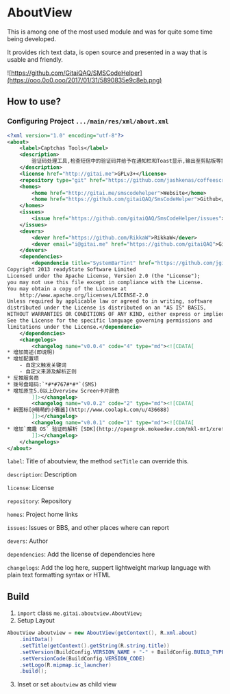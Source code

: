 # AboutView

This is among one of the most used module and was for quite some time being developed.

It provides rich text data, is open source and presented in a way that is usable and friendly.

![https://github.com/GitaiQAQ/SMSCodeHelper](https://ooo.0o0.ooo/2017/01/31/5890835e9c8eb.png)

## How to use?

### Configuring Project `.../main/res/xml/about.xml`
```xml
<?xml version="1.0" encoding="utf-8"?>
<about>
    <label>Captchas Tools</label>
    <description>
        验证码处理工具,检查短信中的验证码并给予在通知栏和Toast显示,输出至剪贴板等操作
    </description>
    <license href="http://gitai.me">GPLv3+</license>
    <repository type="git" href="https://github.com/jashkenas/coffeescript.git">coffeescript@jashkenas</repository>
    <homes>
        <home href="http://gitai.me/smscodehelper">Website</home>
        <home href="https://github.com/gitaiQAQ/SmsCodeHelper">Github</home>
    </homes>
    <issues>
        <issue href="https://github.com/gitaiQAQ/SmsCodeHelper/issues">Issues</issue>
    </issues>
    <devers>
        <dever href="https://github.com/RikkaW">RikkaW</dever>
        <dever email="i@gitai.me" href="https://github.com/gitaiQAQ">Gitai</dever>
    </devers>
    <dependencies>
        <dependencie title="SystemBarTint" href="https://github.com/jgilfelt/SystemBarTint" name="SystemBarTint@Github" ver="1.0" code="1" type="txt">
Copyright 2013 readyState Software Limited
Licensed under the Apache License, Version 2.0 (the "License");
you may not use this file except in compliance with the License.
You may obtain a copy of the License at
    http://www.apache.org/licenses/LICENSE-2.0
Unless required by applicable law or agreed to in writing, software
distributed under the License is distributed on an "AS IS" BASIS,
WITHOUT WARRANTIES OR CONDITIONS OF ANY KIND, either express or implied.
See the License for the specific language governing permissions and
limitations under the License.</dependencie>
    </dependencies>
    <changelogs>
        <changelog name="v0.0.4" code="4" type="md"><![CDATA[
* 增加简述(即说明)
* 增加配置项
    - 自定义触发关键词
    - 自定义来源及解析正则
* 反推服务商
* 拨号盘暗码:`*#*#767#*#*`(SMS)
* 增加原生5.0以上Overview Screen卡片颜色
        ]]></changelog>
        <changelog name="v0.0.2" code="2" type="md"><![CDATA[
* 新图标[@萌萌的小雅酱](http://www.coolapk.com/u/436688)
        ]]></changelog>
        <changelog name="v0.0.1" code="1" type="md"><![CDATA[
* 增加`魔趣 OS` 验证码解析 [SDK](http://opengrok.mokeedev.com/mkl-mr1/xref/external/mokee/MoKeeSDKs/libMoKeeCloud/libMoKeeCloud.jar)
        ]]></changelog>
    </changelogs>
</about>

```

`label`: Title of aboutview, the method `setTitle` can override this.

`description`: Description

`license`: License

`repository`: Repository

`homes`: Project home links

`issues`: Issues or BBS, and other places where can report

`devers`: Author

`dependencies`: Add the license of dependencies here

`changelogs`: Add the log here, suppert lightweight markup language with plain text formatting syntax or HTML


## Build

1. `import` class `me.gitai.aboutview.AboutView;`
2. Setup Layout
```java
AboutView aboutview = new AboutView(getContext(), R.xml.about)
    .initData()
    .setTitle(getContext().getString(R.string.title))
    .setVersion(BuildConfig.VERSION_NAME + "-" + BuildConfig.BUILD_TYPE)
    .setVersionCode(BuildConfig.VERSION_CODE)
    .setLogo(R.mipmap.ic_launcher)
    .build();
```
3. Inset or set `aboutview` as child view
